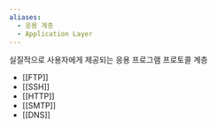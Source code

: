 ```yaml
---
aliases:
  - 응용 계층
  - Application Layer
---
```

실질적으로 사용자에게 제공되는 응용 프로그램 프로토콜 계층

- [[FTP]]
- [[SSH]]
- [[HTTP]]
- [[SMTP]]
- [[DNS]]
